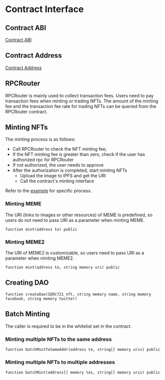 # Contract Interface

## Contract ABI

[Contract ABI](../contracts)

## Contract Address

[Contract Address](../config/config.default.js)

## RPCRouter

RPCRouter is mainly used to collect transaction fees. Users need to pay transaction fees when minting or trading NFTs. The amount of the minting fee and the transaction fee rate for trading NFTs can be queried from the RPCRouter contract.

## Minting NFTs

The minting process is as follows:

*   Call RPCRouter to check the NFT minting fee;
*   If the NFT minting fee is greater than zero, check if the user has authorized rpc for RPCRouter
*   If not authorized, the user needs to approve
*   After the authorization is completed, start minting NFTs
    *   Upload the image to IPFS and get the URI
    *   Call the contract's minting interface

Refer to the [example](./example.js) for specific process.

### Minting MEME

The URI (links to images or other resources) of MEME is predefined, so users do not need to pass URI as a parameter when minting MEME.

```
function mint(address to) public
```

### Minting MEME2

The URI of MEME2 is customizable, so users need to pass URI as a parameter when minting MEME2.

```
function mint(address to, string memory uri) public
```

## Creating DAO

```
function createDao(IERC721 nft, string memory name, string memory facebook, string memory twitter)
```

## Batch Minting

The caller is required to be in the whitelist set in the contract.

### Minting multiple NFTs to the same address

```
function batchMintToSameAddr(address to, string[] memory uris) public
```

### Minting multiple NFTs to multiple addresses

```
function batchMint(address[] memory tos, string[] memory uris) public
```

